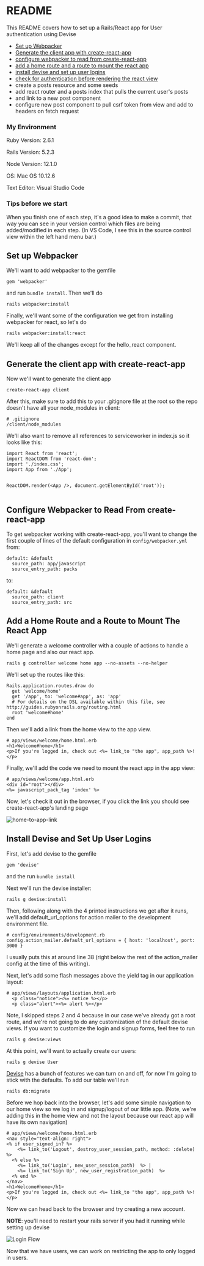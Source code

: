 # README

This README covers how to set up a Rails/React app for User authentication using Devise

- [Set up Webpacker](#set-up-webpacker)
- [Generate the client app with create-react-app](#generate-the-client-app-with-create-react-app)
- [configure webpacker to read from create-react-app](#configure-webpacker-to-read-from-create-react-app)
- [add a home route and a route to mount the react app](#add-a-home-route-and-a-route-to-mount-the-react-app)
- [install devise and set up user logins](#install-devise-and-set-up-user-logins)
- [check for authentication before rendering the react view](#check-for-authentication-before-rendering-the-react-view)
- create a posts resource and some seeds
- add react router and a posts index that pulls the current user's posts
- and link to a new post component
- configure new post component to pull csrf token from view and add to headers on fetch request

### My Environment

Ruby Version: 2.6.1

Rails Version: 5.2.3

Node Version: 12.1.0

OS: Mac OS 10.12.6

Text Editor: Visual Studio Code

### Tips before we start

When you finish one of each step, it's a good idea to make a commit, that way you can see in your version control which files are being added/modified in each step. (In VS Code, I see this in the source control view within the left hand menu bar.)

## Set up Webpacker

We'll want to add webpacker to the gemfile

```
gem 'webpacker'
```
and run `bundle install`. Then we'll do 
```
rails webpacker:install
```
Finally, we'll want some of the configuration we get from installing webpacker for react, so let's do
```
rails webpacker:install:react
```
We'll keep all of the changes except for the hello_react component.


## Generate the client app with create-react-app

Now we'll want to generate the client app

```
create-react-app client
```
After this, make sure to add this to your .gitignore file at the root so the repo doesn't have all your node_modules in client:
```
# .gitignore
/client/node_modules
```
We'll also want to remove all references to serviceworker in index.js so it looks like this:
```
import React from 'react';
import ReactDOM from 'react-dom';
import './index.css';
import App from './App';


ReactDOM.render(<App />, document.getElementById('root'));


```

## Configure Webpacker to Read From create-react-app

To get webpacker working with create-react-app, you'll want to change the first couple of lines of the default configuration in `config/webpacker.yml` from:
```
default: &default
  source_path: app/javascript
  source_entry_path: packs
```

to:
```
default: &default
  source_path: client
  source_entry_path: src
```

## Add a Home Route and a Route to Mount The React App

We'll generate a welcome controller with a couple of actions to handle a home page and also our react app.

```
rails g controller welcome home app --no-assets --no-helper
```

We'll set up the routes like this:
```
Rails.application.routes.draw do
  get 'welcome/home'
  get '/app', to: 'welcome#app', as: 'app'
  # For details on the DSL available within this file, see http://guides.rubyonrails.org/routing.html
  root 'welcome#home'
end
```
Then we'll add a link from the home view to the app view.
```
# app/views/welcome/home.html.erb
<h1>Welcome#home</h1>
<p>If you're logged in, check out <%= link_to "the app", app_path %>!</p>
```
Finally, we'll add the code we need to mount the react app in the app view:
```
# app/views/welcome/app.html.erb
<div id="root"></div>
<%= javascript_pack_tag 'index' %>
```
Now, let's check it out in the browser, if you click the link you should see create-react-app's landing page

![home-to-app-link](media/home-to-app-link.gif)

## Install Devise and Set Up User Logins

First, let's add devise to the gemfile

```
gem 'devise'
```

and the run `bundle install`

Next we'll run the devise installer:
```
rails g devise:install
```
Then, following along with the 4 printed instructions we get after it runs, we'll add default_url_options for action mailer to the development environment file.

```
# config/environments/development.rb
config.action_mailer.default_url_options = { host: 'localhost', port: 3000 }
```

I usually puts this at around line 38 (right below the rest of the action_mailer config at the time of this writing).

Next, let's add some flash messages above the yield tag in our application layout:

```
# app/views/layouts/application.html.erb
  <p class="notice"><%= notice %></p>
  <p class="alert"><%= alert %></p>
```

Note, I skipped steps 2 and 4 because in our case we've already got a root route, and we're not going to do any customization of the default devise views. If you want to customize the login and signup forms, feel free to run 

```
rails g devise:views
```

At this point, we'll want to actually create our users:

```
rails g devise User
```

[Devise](https://github.com/plataformatec/devise) has a bunch of features we can turn on and off, for now I'm going to stick with the defaults. To add our table we'll run 

```
rails db:migrate
```

Before we hop back into the browser, let's add some simple navigation to our home view so we log in and signup/logout of our little app. (Note, we're adding this in the home view and not the layout because our react app will have its own navigation)

```
# app/views/welcome/home.html.erb
<nav style="text-align: right">
<% if user_signed_in? %>
    <%= link_to('Logout', destroy_user_session_path, method: :delete) %>          
  <% else %>
    <%= link_to('Login', new_user_session_path)  %> |
    <%= link_to('Sign Up', new_user_registration_path)  %>  
  <% end %>
</nav>
<h1>Welcome#home</h1>
<p>If you're logged in, check out <%= link_to "the app", app_path %>!</p>
```

Now we can head back to the browser and try creating a new account. 

**NOTE**: you'll need to restart your rails server if you had it running while setting up devise

![Login Flow](media/login-flow.gif)

Now that we have users, we can work on restricting the app to only logged in users.